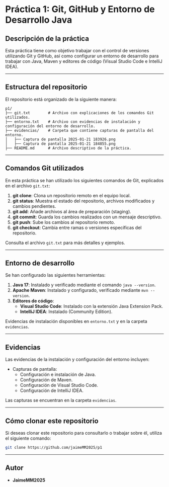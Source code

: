 
# Práctica 1: Git, GitHub y Entorno de Desarrollo Java

## Descripción de la práctica

Esta práctica tiene como objetivo trabajar con el control de versiones utilizando Git y GitHub, así como configurar un entorno de desarrollo para trabajar con Java, Maven y editores de código (Visual Studio Code e IntelliJ IDEA).

---

## Estructura del repositorio

El repositorio está organizado de la siguiente manera:

```
p1/
├── git.txt        # Archivo con explicaciones de los comandos Git utilizados.
├── entorno.txt    # Archivo con evidencias de instalación y configuración del entorno de desarrollo.
├── evidencias/    # Carpeta que contiene capturas de pantalla del entorno.
│   ├── Captura de pantalla 2025-01-21 183926.png
│   ├── Captura de pantalla 2025-01-21 184855.png
├── README.md      # Archivo descriptivo de la práctica.
```

---

## Comandos Git utilizados

En esta práctica se han utilizado los siguientes comandos de Git, explicados en el archivo `git.txt`:

1. **git clone**: Clona un repositorio remoto en el equipo local.
2. **git status**: Muestra el estado del repositorio, archivos modificados y cambios pendientes.
3. **git add**: Añade archivos al área de preparación (staging).
4. **git commit**: Guarda los cambios realizados con un mensaje descriptivo.
5. **git push**: Sube los cambios al repositorio remoto.
6. **git checkout**: Cambia entre ramas o versiones específicas del repositorio.

Consulta el archivo `git.txt` para más detalles y ejemplos.

---

## Entorno de desarrollo

Se han configurado las siguientes herramientas:

1. **Java 17**: Instalado y verificado mediante el comando `java --version`.
2. **Apache Maven**: Instalado y configurado, verificado mediante `mvn --version`.
3. **Editores de código**:
   - **Visual Studio Code**: Instalado con la extensión Java Extension Pack.
   - **IntelliJ IDEA**: Instalado (Community Edition).

Evidencias de instalación disponibles en `entorno.txt` y en la carpeta `evidencias`.

---

## Evidencias

Las evidencias de la instalación y configuración del entorno incluyen:

- Capturas de pantalla:
  - Configuración e instalación de Java.
  - Configuración de Maven.
  - Configuración de Visual Studio Code.
  - Configuración de IntelliJ IDEA.

Las capturas se encuentran en la carpeta `evidencias`.

---

## Cómo clonar este repositorio

Si deseas clonar este repositorio para consultarlo o trabajar sobre él, utiliza el siguiente comando:

```bash
git clone https://github.com/jaimeMM2025/p1
```

---

## Autor

- **JaimeMM2025**
